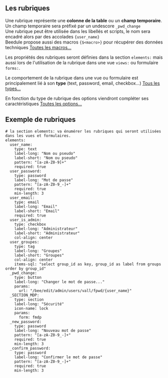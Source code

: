 ## Les rubriques

Une rubrique représente une **colonne de la table** ou un **champ temporaire**.  
Un champ temporaire sera préfixé par un undescore `_pwd_change`  
Une rubrique peut être utilisée dans les libellés et scripts, le nom sera encadré alors par des accolades `{user_name}`  
Beedule propose aussi des macros `{$<macro>}` pour récupérer des données techniques [Toutes les macros...](macros.md)

Les propriétés des rubriques seront définies dans la section `elements:` mais aussi lors de l'utilisation de la rubrique dans une vue `views:` ou formulaire `forms:`.

Le comportement de la rubrique dans une vue ou formulaire est principalement lié à son **type** (text, password, email, checkbox...) [Tous les types...](types-rubrique.md)

En fonction du type de rubrique des options viendront compléter ses caractéristiques [Toutes les options...](options-rubrique.md)

## Exemple de rubriques

```
# la section elements: va énumérer les rubriques qui seront utilisées dans les vues et formulaires.
elements:
  user_name:
    type: text
    label-long: "Nom ou pseudo"
    label-short: "Nom ou pseudo"
    pattern: "[a-zA-Z0-9]+"
    required: true
  user_password:
    type: password
    label-long: "Mot de passe"
    pattern: "[a-zA-Z0-9_-]+"
    required: true
    min-length: 3
  user_email:
    type: email
    label-long: "Email"
    label-short: "Email"
    required: true
  user_is_admin:
    type: checkbox
    label-long: "Administrateur"
    label-short: "Administrateur"
    col-align: center
  user_groupes:
    type: tag
    label-long: "Groupes"
    label-short: "Groupes"
    col-align: center
    items-sql: "select group_id as key, group_id as label from groups order by group_id"
  _pwd_change:
    type: button
    label-long: "Changer le mot de passe..."
    params:
      url: "/bee/edit/admin/users/vall/fpwd/{user_name}"
  _SECTION_MDP:
    type: section
    label-long: "Sécurité"
    icon-name: lock
    params:
      form: fmdp
  _new_password:
    type: password
    label-long: "Nouveau mot de passe"
    pattern: "[a-zA-Z0-9_-]+"
    required: true
    min-length: 3
  _confirm_password:
    type: password
    label-long: "Confirmer le mot de passe"
    pattern: "[a-zA-Z0-9_-]+"
    required: true
    min-length: 3
```